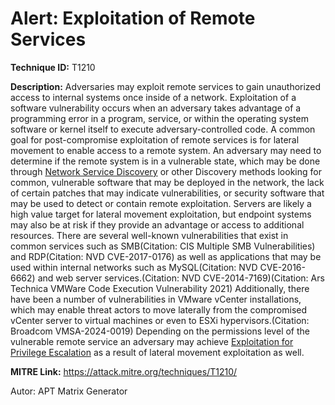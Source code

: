 # Alert: Exploitation of Remote Services

**Technique ID:** T1210

**Description:** Adversaries may exploit remote services to gain unauthorized access to internal systems once inside of a network. Exploitation of a software vulnerability occurs when an adversary takes advantage of a programming error in a program, service, or within the operating system software or kernel itself to execute adversary-controlled code. A common goal for post-compromise exploitation of remote services is for lateral movement to enable access to a remote system.  An adversary may need to determine if the remote system is in a vulnerable state, which may be done through [Network Service Discovery](https://attack.mitre.org/techniques/T1046) or other Discovery methods looking for common, vulnerable software that may be deployed in the network, the lack of certain patches that may indicate vulnerabilities,  or security software that may be used to detect or contain remote exploitation. Servers are likely a high value target for lateral movement exploitation, but endpoint systems may also be at risk if they provide an advantage or access to additional resources.  There are several well-known vulnerabilities that exist in common services such as SMB(Citation: CIS Multiple SMB Vulnerabilities) and RDP(Citation: NVD CVE-2017-0176) as well as applications that may be used within internal networks such as MySQL(Citation: NVD CVE-2016-6662) and web server services.(Citation: NVD CVE-2014-7169)(Citation: Ars Technica VMWare Code Execution Vulnerability 2021) Additionally, there have been a number of vulnerabilities in VMware vCenter installations, which may enable threat actors to move laterally from the compromised vCenter server to virtual machines or even to ESXi hypervisors.(Citation: Broadcom VMSA-2024-0019)  Depending on the permissions level of the vulnerable remote service an adversary may achieve [Exploitation for Privilege Escalation](https://attack.mitre.org/techniques/T1068) as a result of lateral movement exploitation as well.

**MITRE Link:** https://attack.mitre.org/techniques/T1210/

Autor: APT Matrix Generator

<!--
Tactics: 
Technique ID: T1210
Status: Pending
-->
